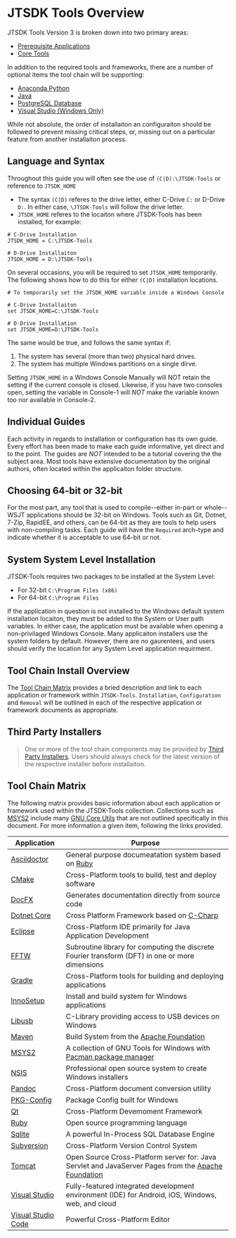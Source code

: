 # JTSDK Tools Overview

JTSDK Tools Version 3 is broken down into two primary areas:
* [Prerequisite Applications](tool-chain-installation.md#prerequisite-applications)
* [Core Tools](tool-chain-installation.md#core-tools-installation)

In addition to the required tools and frameworks, there are a number of optional
items the tool chain will be supporting:

* [Anaconda Python](install-anaconda-python.md)
* [Java](install-java.md)
* [PostgreSQL Database](install-postgresql.md)
* [Visual Studio (Windows Only)](install-vistual-studio.md)

While not absolute, the order of installaiton an configuraiton should be
followed to prevent missing critical steps, or, missing out on a particular
feature from another installaiton process.

## Language and Syntax

Throughout this guide you will often see the use of `(C|D):\JTSDK-Tools` or
reference to `JTSDK_HOME`

* The syntax `(C|D)` referes to the drive letter, either C-Drive `C:` or
D-Drive `D:`. In either case, `\JTSDK-Tools` will follow the drive letter.
* `JTSDK_HOME` referes to the locaiton where JTSDK-Tools has been installed,
for example:
```
# C-Drive Installation
JTSDK_HOME = C:\JTSDK-Tools

# D-Drive Installaiton
JTSDK_HOME = D:\JTSDK-Tools
```
On several occasions, you will be required to set `JTSDK_HOME` temporarily. The
following shows how to do this for either `(C|D)` installation locations. 
```
# To temporarily set the JTSDK_HOME variable inside a Windows Console

# C-Drive Installaiton
set JTSDK_HOME=C:\JTSDK-Tools

# D-Drive Installation
set JTSDK_HOME=D:\JTSDK-Tools
```

The same would be true, and follows the same syntax if:
1. The system has several (more than two) physical hard drives.
2. The system has multiple Windows partitions on a single dirve.

Setting `JTSDK_HOME` in a Windows Console Manually will NOT retain the setting
if the current console is closed. Likewise, if you have two consoles open,
setting the variable in Console-1 will *NOT* make the variable known too nor
available in Console-2.

## Individual Guides

Each activity in regards to installation or configuration has its own guide.
Every effort has been made to make each guide informative, yet direct and to the
point. The guides are *NOT* intended to be a tutorial covering the the subject
area. Most tools have extensive documentation by the original authors, often
located within the applicaiton folder structure.

## Choosing 64-bit or 32-bit

For the most part, any tool that is used to compile--either in-part or whole--
WSJT applications should be 32-bit on Windows. Tools such as Git, Dotnet, 7-Zip,
RapidEE, and others, can be 64-bit as they are tools to help users with
non-compiling tasks. Each guide will have the `Required` arch-type and indicate
whether it is acceptable to use 64-bit or not.

## System System Level Installation

JTSDK-Tools requires two packages to be installed at the System Level:
* For 32-bit `C:\Program Files (x86)`
* For 64-bit `C:\Program Files`

If the application in question is not installed to the Windows default system
installation locaiton, they must be added to the System or User path variables.
In either case, the application must be available when opening a non-privilaged
Windows Console. Many applicaiton installers use the system folders by default.
However, there are no gaurentees, and users should verify the location for 
any System Level application requirment.

## Tool Chain Install Overview

The [Tool Chain Matrix](#tool-chain-matrix) provides a bried description and link to
each application or framework within `JTSDK-Tools`. `Installation`, `Configuration`
and `Removal` will be outlined in each of the respective application or framework
documents as appropriate.

## Third Party Installers

>One or more of the tool chain components may be provided by [Third Party
Installers](#third-party-installers). Users should always check for the latest
version of the respective installer before installaiton. 

## Tool Chain Matrix

The following matrix provides basic information about each application or
framework used within the JTSDK-Tools collection. Collections such as [MSYS2](http://www.msys2.org/)
include many [GNU Core Utils](https://www.gnu.org/software/coreutils/coreutils.html)
that are not outlined specifically in this document. For more information a given
item, following the links provided.

| Application | Purpose |
| --- | --- |
| [Asciidoctor](https://asciidoctor.org/docs/) | General purpose documeatation system based on [Ruby](https://www.ruby-lang.org/en/) | 
| [CMake](https://cmake.org/) | Cross-Platform tools to build, test and deploy software |
| [DocFX](https://dotnet.github.io/docfx/) | Generates documentation directly from source code |
| [Dotnet Core](https://docs.microsoft.com/en-us/dotnet/core/index) | Cross Platform Framework based on [C-Charp](https://docs.microsoft.com/en-us/dotnet/csharp/programming-guide/) |
| [Eclipse](https://www.eclipse.org/downloads/) | Cross-Platform IDE primarily for Java Application Development |
| [FFTW](http://fftw.org/) | Subroutine library for computing the discrete Fourier transform (DFT) in one or more dimensions |
| [Gradle](https://gradle.org/) | Cross-Platform tools for building and deploying applications |
| [InnoSetup](http://www.jrsoftware.org/isinfo.php) | Install and build system for Windows applications |
| [Libusb](https://libusb.info/) | C-Library providing access to USB devices on Windows |
| [Maven](https://maven.apache.org/index.html) | Build System from the [Apache Foundation](https://www.apache.org/) |
| [MSYS2](http://www.msys2.org/) | A collection of GNU Tools for Windows with [Pacman package manager](https://wiki.archlinux.org/index.php/Pacman) |
| [NSIS](http://nsis.sourceforge.net/Main_Page) | Professional open source system to create Windows installers |
| [Pandoc](https://pandoc.org/index.html) | Cross-Platform document conversion utility |
| [PKG-Config](https://sourceforge.net/projects/pkgconfiglite/) | Package Config built for Windows |
| [Qt](https://www.qt.io/) | Cross-Platform Devemoment Framework |
| [Ruby](https://www.ruby-lang.org/en/) | Open source programming language |
| [Sqlite](https://sqlite.org/about.html) | A powerful In-Process SQL Database Engine  |
| [Subversion](http://svnbook.red-bean.com/en/1.6/svn.intro.whatis.html) | Cross-Platform Version Control System |
| [Tomcat](https://tomcat.apache.org/) | Open Source Cross-Platform server for: Java Servlet and JavaServer Pages from the [Apache Foundation](https://www.apache.org/) |
| [Visual Studio](https://www.visualstudio.com/vs/) | Fully-featured integrated development environment (IDE) for Android, iOS, Windows, web, and cloud |
| [Visual Studio Code](https://code.visualstudio.com/docs/supporting/faq#_what-is-the-difference-between-vs-code-and-vs-community) |Powerful Cross-Platform Editor |
